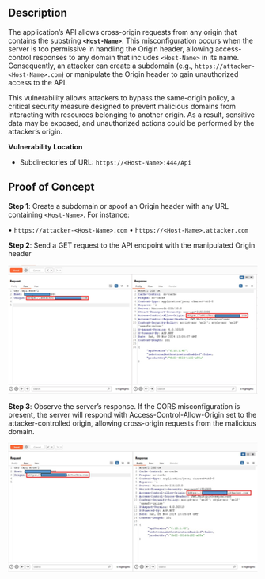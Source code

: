 ## Description

The application’s API allows cross-origin requests from any origin that contains the substring **`<Host-Name>`**. This misconfiguration occurs when the server is too permissive in handling the Origin header, allowing access-control responses to any domain that includes `<Host-Name>` in its name. Consequently, an attacker can create a subdomain (e.g., `https://attacker-<Host-Name>.com`) or manipulate the Origin header to gain unauthorized access to the API.

This vulnerability allows attackers to bypass the same-origin policy, a critical security measure designed to prevent malicious domains from interacting with resources belonging to another origin. As a result, sensitive data may be exposed, and unauthorized actions could be performed by the attacker’s origin. 


**Vulnerability Location**

- Subdirectories of URL: `https://<Host-Name>:444/Api`

## Proof of Concept

**Step 1**: Create a subdomain or spoof an Origin header with any URL containing `<Host-Name>`. For instance:

• `https://attacker-<Host-Name>.com`
• `https://<Host-Name>.attacker.com`

**Step 2**: Send a GET request to the API endpoint with the manipulated Origin header

![](./images/Pasted%20image%2020250809014510.png)

**Step 3**: Observe the server’s response. If the CORS misconfiguration is present, the server will respond with Access-Control-Allow-Origin set to the attacker-controlled origin, allowing cross-origin requests from the malicious domain.

![](./images/Pasted%20image%2020250809014518.png)